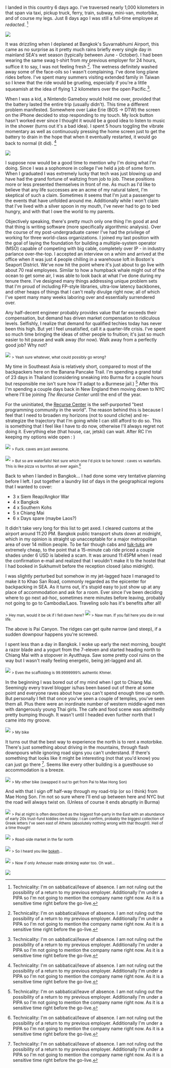 I landed in this country 6 days ago. I've traversed nearly 1,000 kilometers in that span via taxi, pickup truck, ferry, train, subway, mini-van, motorbike, and of course my legs. Just 8 days ago I was still a full-time employee at *redacted*. [^n]

![](/content/images/2015/09/DSC_0190.jpg)

It was drizzling when I deplaned at Bangkok's Suvarnabhumi Airport, this came as no surprise as it pretty much rains briefly every single day in mainland SEA's wet season (typically between June - October). I had been wearing the same swag t-shirt from my previous employer for 24 hours, suffice it to say, I was not feeling fresh [^n]. The wetness definitely washed away some of the face-oils so I wasn't complaining. I've done long plane rides before. I've spent many summers visiting extended family in Taiwan so I knew that the ride would be grueling, especially if you're a little squeamish at the idea of flying 1.2 kilometers over the open Pacific.[^n].

When I was a kid, a Nintendo Gameboy would hold me over, provided that the battery lasted  the entire trip (usually didn't). This time a different problem manifested. Somewhere over Lake Erie (BOS -> DTW) the screen on the iPhone decided to stop responding to my touch. My lock button hasn't worked ever since I thought it would be a good idea to listen to music in the shower (turns out it's a bad idea). I spent 5 hours toggling the vibrate momentary as well as continuously pressing the home screen just to get the battery to drain in the hope that when it eventually restarted, it would go back to normal (it did). [^n]

![](/content/images/2015/09/DSC_0426.jpg)

I suppose now would be a good time to mention why I'm doing what I'm doing. Since I was a sophomore in college I've held a job of some form. When I graduated I was extremely lucky that tech was just blowing up and have had the grand fortune of waltzing from job to job. These positions more or less presented themselves in front of me. As much as I'd like to believe that any life successes are an acme of my natural talent, I'm skeptical of such a claim. Sometimes it seems that I'm just a passenger to the events that have unfolded around me. Additionally while I won't claim that I've lived with a silver spoon in my mouth, I've never had to go to bed hungry, and with that I owe the world to my parents.

Objectively speaking, there's pretty much only one thing I'm good at and that thing is writing software (more specifically algorithmic analysis). Over the course of my post-undergraduate career I've had the privilege of working for three world-class organizations. I joined my last position with the goal of laying the foundation for building a multiple-system operator (MSO) capable of competing with big cable, completely over IP - in industry parlance over-the-top. I accepted an interview on a whim and arrived at the office when it was just 4 people chilling in a warehouse loft in Boston's Seaport District. We've now hit the point where it's just about to go live with about 70 real employees. Similar to how a humpback whale might out of the ocean to get some air, I was able to look back at what I've done during my tenure there.  I've designed many things addressing unique problem sets that I'm proud of including FP-style libraries, ultra-low latency backbones, and other heaps of things that I can't really divulge right now; all of which I've spent many many weeks laboring over and essentially surrendered over.

Any half-decent engineer probably provides value that far exceeds their compensation, but demand has driven market compensation to ridiculous levels. Selfishly, I realize that demand for qualified techies today has never been this high. But yet I feel unsatisfied, call it a quarter-life crisis. I've spent so much time bringing the ideas of other people to fruition; it's just so much easier to hit pause and walk away (for now). Walk away from a perfectly good job? Why not?

![](/content/images/2015/09/DSC_0128.jpg)
<sub> > Yeah sure whatever, what could possibly go wrong?

My time in Southeast Asia is relatively short, compared to most of the backpackers here on the Banana Pancake Trail. I'm spending a grand total of 23 days in Thailand (considering sneaking into Burma for a couple hours but responsible me isn't sure how I'll adapt to a Burmese jail.) [^n] After this I'm spending a couple days back in New England then moving down to NYC where I'll be joining *The Recurse Center* until the end of the year.

For the uninitiated, the [Recurse Center](http://www.recurse.com) is the self-purported "best programming community in the world". The reason behind this is because I feel that I need to broaden my horizons (not to sound cliche) and re-strategize the trajectory that I'm going while I can still afford to do so. This is something that I feel like I have to do now, otherwise I'll always regret not doing it. Everything else (that house, car, jetski) can wait. After RC I'm keeping my options wide open : )

![](/content/images/2015/09/DSC_0134.jpg)
<sub> > Fuck. caves are just awesome.

![](/content/images/2015/09/DSC_0151.jpg)
<sub> > But so are waterfalls! Not sure which one I'd pick to be honest : caves vs waterfalls. This is like pizza vs burritos all over again.[^n]

Back to when I landed in Bangkok... I had done some very tentative planning before I left. I put together a laundry list of days in the geographical regions that I wanted to cover:

- 3 x Siem Reap/Angkor War
- 4 x Bangkok
- 4 x Southern Kohs
- 5 x Chiang Mai
- 6 x Days spare (maybe Laos?)

It didn't take very long for this list to get axed. I cleared customs at the airport around 11:20 PM. Bangkok public transport shuts down at midnight, which in my opinion is straight up unacceptable for a major metropolitan area of over 14 million people. To be fair though cabs and [tuk-tuks](https://en.wikipedia.org/wiki/Auto_rickshaw) are extremely cheap, to the point that a 15-minute cab ride priced a couple shades under 6 USD is labeled a scam. It was around 11:45PM when I read the confirmation e-mail and realized that I wouldn't make it to the hostel that I had booked in Sukhumvit before the reception closed (also midnight).

I was slightly perturbed but somehow in my jet-lagged haze I managed to make it to Khao San Road, commonly regarded as the epicenter for backpacking in SEA. As it turns out, it's stupid easy to just show up at any place of accommodation and ask for a room. Ever since I've been deciding where to go next ad-hoc, sometimes mere minutes before leaving, probably not going to go to Cambodia/Laos. Traveling solo has it's benefits after all!


 <sub> > Hey man, would it be ok if I fell down here? </sub>
![](/content/images/2015/09/DSC_0186.jpg)
<sub> > Naw man. If you fall here you die in real life. </sub>

The above is Pai Canyon. The ridges can get quite narrow (and steep), if a sudden downpour happens you're screwed.

I spent less than a day in Bangkok. I woke up early the next morning, bought a razor blade and a yogurt from the 7-eleven and started heading north to Chiang Mai with a stopover in Ayutthaya. Saw some pretty cool ruins on the way but I wasn't really feeling energetic, being jet-lagged and all.

![](/content/images/2015/09/DSC_0003.jpg)
<sub> > Even the scaffolding is 99.9999999% authentic Khmer.

In the beginning I was bored out of my mind when I got to Chiang Mai. Seemingly every travel blogger is/has been based out of there at some point and everyone raves about how you can't spend enough time up north. But personally I felt that once you've seen a couple of temples, you've seen them all. Plus there were an inordinate number of western middle-aged men with dangerously young Thai girls. The cafe and food scene was admittedly pretty bumping though. It wasn't until I headed even further north that I came into my groove.

![](/content/images/2015/09/DSC_0240.jpg)
<sub> > My bike </sub>

It turns out that the best way to experience the north is to rent a motorbike. There's just something about driving in the mountains, through flash downpours while ignoring road signs you can't understand. If there's something that looks like it might be interesting (not that you'd know) you can just go there [^n]. Seems like every other building is a guesthouse so accommodation is a breeze.

![](/content/images/2015/09/DSC_0267.jpg)
<sub> > My other bike (swapped it out to get from Pai to Mae Hong Son)</sub>

And with that I sign off half-way through my road-trip (or so I think) from Mae Hong Son. I'm not so sure where I'll end up between here and NYC but the road will always twist on. (Unless of course it ends abruptly in Burma)

![](/content/images/2015/09/DSC_0068.jpg)
<sub> > Pai at night is often described as the biggest frat-party in the East with an abundance of early 20s trust-fund kiddies on holiday. I can confirm, probably the biggest collection of Greek letters I've seen east of Athens (absolutely nothing wrong with that though!). Hell of a time though!

![](/content/images/2015/09/DSC_0317.jpg)
<sub> > Road-side market in the far north

![](/content/images/2015/09/DSC_0351.jpg)
<sub> > So I heard you like [bokeh](https://en.wikipedia.org/wiki/Bokeh)...

![](/content/images/2015/09/DSC_0504.jpg)
<sub> > Now if only Anheuser made drinking water too. Oh wait...</sub>

![](/content/images/2015/09/DSC_0107-1.jpg)


[^n]: Technicality: I'm on sabbatical/leave of absence. I am not ruling out the possibility of  a return to my previous employer. Additionally I'm under a PIPA so I'm not going to mention the company name right now. As it is a sensitive time right before the go-live.
[^n]: It's important to stay fresh, thanks Jersey Shore
[^n]:  As an aside who's your favorite LOST character? Mine's Vincent.
[^n]: I also tried hard restoring it off of my laptop but it won't allow you to restore it as long as *Find My iPhone* is turned on. Couldn't exactly do that without the screen working... wtf Apple?
[^n]: I'm writing this from Mae Hong Son in northern Thailand. There is an unofficial border cross into a tiny Burmese village just north of  Ban Rak Thai, a village composed of (the descendants of) KMT soldiers who fled China's Yunnan province after being defeated by the CPC. The only way to reach the Burmese village is through Thailand, as no official road connects it to the Burmese highway and rumor is the guards usually don't really care if you cross over.
[^n]: Burritos, by the way.
[^n]: Actually there was one sign that was in English that said "Asia's longest cave system" that I tried going to, but the well-paved road abruptly turned to gravel. Decided not to risk getting a road tattoo. Cue the "why come you don't have a tattoo reference"

